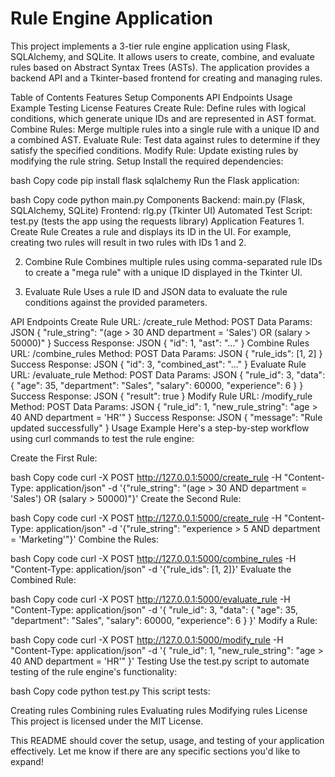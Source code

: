 # Rule Engine Application 
This project implements a 3-tier rule engine
application using Flask, SQLAlchemy, and SQLite. It allows users to
create, combine, and evaluate rules based on Abstract Syntax Trees
(ASTs). The application provides a backend API and a Tkinter-based
frontend for creating and managing rules.

Table of Contents Features Setup Components API Endpoints Usage Example
Testing License Features Create Rule: Define rules with logical
conditions, which generate unique IDs and are represented in AST format.
Combine Rules: Merge multiple rules into a single rule with a unique ID
and a combined AST. Evaluate Rule: Test data against rules to determine
if they satisfy the specified conditions. Modify Rule: Update existing
rules by modifying the rule string. Setup Install the required
dependencies:

bash Copy code pip install flask sqlalchemy Run the Flask application:

bash Copy code python main.py Components Backend: main.py (Flask,
SQLAlchemy, SQLite) Frontend: rlg.py (Tkinter UI) Automated Test Script:
test.py (tests the app using the requests library) Application
Features 1. Create Rule Creates a rule and displays its ID in the UI.
For example, creating two rules will result in two rules with IDs 1 and
2.

2.  Combine Rule Combines multiple rules using comma-separated rule IDs
    to create a "mega rule" with a unique ID displayed in the Tkinter
    UI.

3.  Evaluate Rule Uses a rule ID and JSON data to evaluate the rule
    conditions against the provided parameters.

API Endpoints Create Rule URL: /create_rule Method: POST Data Params:
JSON { "rule_string": "(age \> 30 AND department = 'Sales') OR (salary
\> 50000)" } Success Response: JSON { "id": 1, "ast": "..." } Combine
Rules URL: /combine_rules Method: POST Data Params: JSON { "rule_ids":
\[1, 2\] } Success Response: JSON { "id": 3, "combined_ast": "..." }
Evaluate Rule URL: /evaluate_rule Method: POST Data Params: JSON {
"rule_id": 3, "data": { "age": 35, "department": "Sales", "salary":
60000, "experience": 6 } } Success Response: JSON { "result": true }
Modify Rule URL: /modify_rule Method: POST Data Params: JSON {
"rule_id": 1, "new_rule_string": "age \> 40 AND department = 'HR'" }
Success Response: JSON { "message": "Rule updated successfully" } Usage
Example Here's a step-by-step workflow using curl commands to test the
rule engine:

Create the First Rule:

bash Copy code curl -X POST http://127.0.0.1:5000/create_rule -H
"Content-Type: application/json" -d '{"rule_string": "(age \> 30 AND
department = 'Sales') OR (salary \> 50000)"}' Create the Second Rule:

bash Copy code curl -X POST http://127.0.0.1:5000/create_rule -H
"Content-Type: application/json" -d '{"rule_string": "experience \> 5
AND department = 'Marketing'"}' Combine the Rules:

bash Copy code curl -X POST http://127.0.0.1:5000/combine_rules -H
"Content-Type: application/json" -d '{"rule_ids": \[1, 2\]}' Evaluate
the Combined Rule:

bash Copy code curl -X POST http://127.0.0.1:5000/evaluate_rule -H
"Content-Type: application/json" -d '{ "rule_id": 3, "data": { "age":
35, "department": "Sales", "salary": 60000, "experience": 6 } }' Modify
a Rule:

bash Copy code curl -X POST http://127.0.0.1:5000/modify_rule -H
"Content-Type: application/json" -d '{ "rule_id": 1, "new_rule_string":
"age \> 40 AND department = 'HR'" }' Testing Use the test.py script to
automate testing of the rule engine's functionality:

bash Copy code python test.py This script tests:

Creating rules Combining rules Evaluating rules Modifying rules License
This project is licensed under the MIT License.

This README should cover the setup, usage, and testing of your
application effectively. Let me know if there are any specific sections
you'd like to expand!
